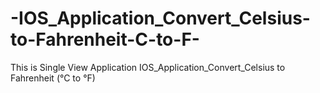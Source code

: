 # -IOS_Application_Convert_Celsius-to-Fahrenheit-C-to-F-
This is Single View Application IOS_Application_Convert_Celsius to Fahrenheit (°C to °F)
